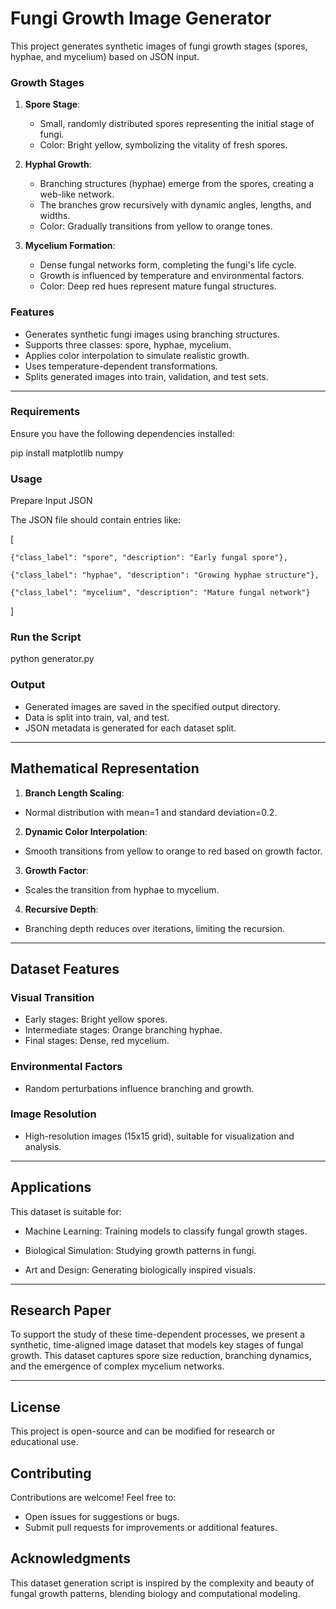 #  Fungi Growth Image Generator

This project generates synthetic images of fungi growth stages (spores, hyphae, and mycelium) based on JSON input.

### Growth Stages

1. **Spore Stage**:
   - Small, randomly distributed spores representing the initial stage of fungi.
   - Color: Bright yellow, symbolizing the vitality of fresh spores.

2. **Hyphal Growth**:
   - Branching structures (hyphae) emerge from the spores, creating a web-like network.
   - The branches grow recursively with dynamic angles, lengths, and widths.
   - Color: Gradually transitions from yellow to orange tones.

3. **Mycelium Formation**:
   - Dense fungal networks form, completing the fungi's life cycle.
   - Growth is influenced by temperature and environmental factors.
   - Color: Deep red hues represent mature fungal structures.

### Features
- Generates synthetic fungi images using branching structures.
- Supports three classes: spore, hyphae, mycelium.
- Applies color interpolation to simulate realistic growth.
- Uses temperature-dependent transformations.
- Splits generated images into train, validation, and test sets.
---
### Requirements
Ensure you have the following dependencies installed:

pip install matplotlib numpy

### Usage
Prepare Input JSON

The JSON file should contain entries like:


[

    {"class_label": "spore", "description": "Early fungal spore"},
    
    {"class_label": "hyphae", "description": "Growing hyphae structure"},
    
    {"class_label": "mycelium", "description": "Mature fungal network"}
]

### Run the Script

python generator.py

### Output
- Generated images are saved in the specified output directory.
- Data is split into train, val, and test.
- JSON metadata is generated for each dataset split.
---
## Mathematical Representation

1. **Branch Length Scaling**: 
- Normal distribution with mean=1 and standard deviation=0.2.

2. **Dynamic Color Interpolation**: 
- Smooth transitions from yellow to orange to red based on growth factor.

3. **Growth Factor**: 
- Scales the transition from hyphae to mycelium.

4. **Recursive Depth**: 
- Branching depth reduces over iterations, limiting the recursion.
---
## Dataset Features

### Visual Transition
- Early stages: Bright yellow spores.
- Intermediate stages: Orange branching hyphae.
- Final stages: Dense, red mycelium.

### Environmental Factors
- Random perturbations influence branching and growth.

### Image Resolution
- High-resolution images (15x15 grid), suitable for visualization and analysis.
---
## Applications
This dataset is suitable for:

- Machine Learning: Training models to classify fungal growth stages.

- Biological Simulation: Studying growth patterns in fungi.

- Art and Design: Generating biologically inspired visuals.
---
## Research Paper

To support the study of these time-dependent processes, we present a synthetic, time-aligned image dataset that models key stages of fungal growth. This dataset captures spore size reduction, branching dynamics, and the emergence of complex mycelium networks.

---
## License

This project is open-source and can be modified for research or educational use.

## Contributing

Contributions are welcome! Feel free to:
- Open issues for suggestions or bugs.
- Submit pull requests for improvements or additional features.

## Acknowledgments

This dataset generation script is inspired by the complexity and beauty of fungal growth patterns, blending biology and computational modeling.

